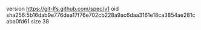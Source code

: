 version https://git-lfs.github.com/spec/v1
oid sha256:5b16dab9e776dea17f76e702cb228a9ac6daa3161e18ca3854ae281caba0fd61
size 38
